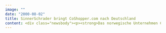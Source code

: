 ```yaml
---
image: ""
date: "2000-08-02"
title: SinnerSchrader bringt CoShopper.com nach Deutschland
content: <div class="newsbody"><p><strong>Das norwegische Unternehmen CoShopper.com ist als einer der weltweit führenden Einkaufsgemeinschaften ab sofort auch in Deutschland vertreten. Das Unternehmen wurde im Juli 1999 in Norwegen gegründet. CoShopper.com betreibt derzeit Einkaufsgemeinschaften in acht Ländern. Zurzeit zählt die Einkaufs-Community über 165.000 registrierte Kunden.</strong></p><p>SinnerSchrader betreut CoShopper bei der Adaption und Weiterentwicklung des internationalen Auftritts in europäischen Schlüsselmärkten. In den letzten Monaten wurde CoShopper.co.uk gelauncht. Nicht zuletzt mit Hilfe der vielfältigen Erfahrung von SinnerSchrader bei dynamischen Preisfindungsmodellen will CoShopper.com sein Wachstum global forcieren. "Wir sind froh, gemeinsam mit SinnerSchrader unsere Expansionsstrategie in Europa vorantreiben zu können. Unser schneller Markteintritt in Deutschland ist für uns ein entscheidender Wettberwerbsfaktor beim weiteren Roll-Out in entscheidende Schlüsselmärkte", erläutert Frode Lervik, CEO von CoShopper.com.</p><p>CoShopper.com ist neben privaten Einkaufsgemeinschaften auf Einkaufslösungen für kleine und mittelständische Unternehmen spezialisiert. So hat das Unternehmen durch ein Joint Venture Zugriff auf über 90.000 Geschäftskunden und 7.000 verschiedene Produkte im Business to Business (B2B) Bereich. "CoShopping" bezeichnet Einkaufsmöglichkeiten, die die Stärken des Internets nutzen und Kunden ermöglichen, gemeinsam zur gleichen Zeit das gleiche Produkt zu kaufen. Je mehr Käufer in einem vorgegebenen Zeitraum ein bestimmtes Produkt erwerben, desto niedriger wird der Preis. International werden insgesamt mehr als 6.000 Produkte und Dienstleistungen im privaten Handelsbereich angeboten. Die aktuelle Produktpalette beinhaltet Mobiltelefone, Elektronikgeräte, Telekommunikationszubehör, Fahrräder, Spiel- und Sportgeräte, Computer, HiFi-Geräte und Haushaltswaren.</p></div>
---
```

